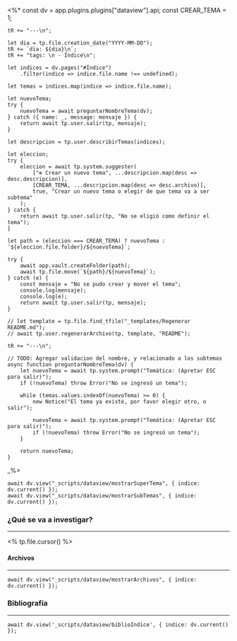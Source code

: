 <%* 
	const dv = app.plugins.plugins["dataview"].api;
	const CREAR_TEMA = 1;

	tR += "---\n"; 

	let dia = tp.file.creation_date("YYYY-MM-DD");
	tR += `dia: ${dia}\n`;
	tR += "tags: \n - Índice\n";

	let indices = dv.pages("#Índice")
		.filter(indice => indice.file.name !== undefined);
		
	let temas = indices.map(indice => indice.file.name);

	let nuevoTema;
	try {
		nuevoTema = await preguntarNombreTema(dv);
	} catch ({ name: _, message: mensaje }) {
		return await tp.user.salir(tp, mensaje);
	}

	let descripcion = tp.user.describirTemas(indices);
	
	let eleccion;
	try {
		eleccion = await tp.system.suggester(
			["⊕ Crear un nuevo tema", ...descripcion.map(desc => desc.descripcion)], 
			[CREAR_TEMA, ...descripcion.map(desc => desc.archivo)], 
			true, "Crear un nuevo tema o elegir de que tema va a ser subtema"
		);
	} catch {
		return await tp.user.salir(tp, "No se eligió como definir el tema");
	}		

	let path = (eleccion === CREAR_TEMA) ? nuevoTema : `${eleccion.file.folder}/${nuevoTema}`;

	try {
		await app.vault.createFolder(path);
		await tp.file.move(`${path}/${nuevoTema}`);
	} catch (e) {
		const mensaje = "No se pudo crear y mover el tema";
		console.log(mensaje);
		console.log(e);
		return await tp.user.salir(tp, mensaje);
	}

	// let template = tp.file.find_tfile("_templates/Regenerar README.md");
	// await tp.user.regenerarArchivo(tp, template, "README");

	tR += "---\n";

	// TODO: Agregar validacion del nombre, y relacionado a los subtemas
	async function preguntarNombreTema(dv) {
		let nuevoTema = await tp.system.prompt("Temática: (Apretar ESC para salir)");
		if (!nuevoTema) throw Error("No se ingresó un tema");

		while (temas.values.indexOf(nuevoTema) >= 0) {
			new Notice("El tema ya existe, por favor elegir otro, o salir");
			
			nuevoTema = await tp.system.prompt("Temática: (Apretar ESC para salir)");
			if (!nuevoTema) throw Error("No se ingresó un tema");
		}

		return nuevoTema;
	}
_%>
```dataviewjs
await dv.view("_scripts/dataview/mostrarSuperTema", { indice: dv.current() });
await dv.view("_scripts/dataview/mostrarSubTemas", { indice: dv.current() });
```
### ¿Qué se va a investigar?
---
<% tp.file.cursor() %>


#### Archivos
---
```dataviewjs
await dv.view("_scripts/dataview/mostrarArchivos", { indice: dv.current() });
```


### Bibliografía
---
```dataviewjs
await dv.view('_scripts/dataview/biblioIndice', { indice: dv.current() });
```